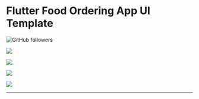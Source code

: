 # Flutter Food Ordering App UI Template

![GitHub followers](https://img.shields.io/github/followers/dhruvilxcode?label=Follow%3Adhruvilxcode&style=social)

![](https://github.com/dhruvilxcode/flutter-food-ordering-app-ui/blob/master/export/thumbnail.jpg?raw=true)

![](https://github.com/dhruvilxcode/flutter-food-ordering-app-ui/blob/master/export/thumbnail2.jpg?raw=true)

![](https://github.com/dhruvilxcode/flutter-food-ordering-app-ui/blob/master/export/thumbnail3.jpg?raw=true)

![](https://github.com/dhruvilxcode/flutter-food-ordering-app-ui/blob/master/export/mockup2.jpg?raw=true)


------------

